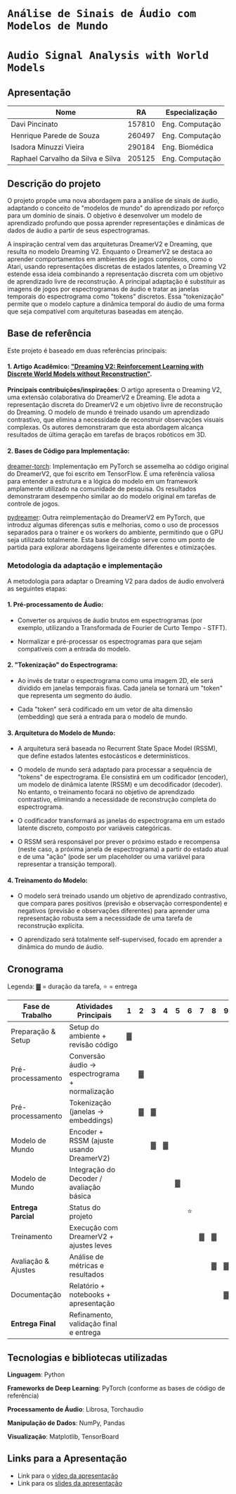 # `Análise de Sinais de Áudio com Modelos de Mundo`
# `Audio Signal Analysis with World Models`

## Apresentação

|Nome  | RA | Especialização|
|--|--|--|
| Davi Pincinato  | 157810  | Eng. Computação |
| Henrique Parede de Souza  | 260497  | Eng. Computação|
| Isadora Minuzzi Vieira  | 290184  | Eng. Biomédica|
| Raphael Carvalho da Silva e Silva  | 205125  | Eng. Computação |



## Descrição do projeto
O projeto propõe uma nova abordagem para a análise de sinais de áudio, adaptando o conceito de "modelos de mundo" do aprendizado por reforço para um domínio de sinais. O objetivo é desenvolver um modelo de aprendizado profundo que possa aprender representações e dinâmicas de dados de áudio a partir de seus espectrogramas.

A inspiração central vem das arquiteturas DreamerV2 e Dreaming, que resulta no modelo Dreaming V2. Enquanto o DreamerV2 se destaca ao aprender comportamentos em ambientes de jogos complexos, como o Atari, usando representações discretas de estados latentes, o Dreaming V2 estende essa ideia combinando a representação discreta com um objetivo de aprendizado livre de reconstrução. A principal adaptação é substituir as imagens de jogos por espectrogramas de áudio e tratar as janelas temporais do espectrograma como "tokens" discretos. Essa "tokenização" permite que o modelo capture a dinâmica temporal do áudio de uma forma que seja compatível com arquiteturas baseadas em atenção.

## Base de referência
Este projeto é baseado em duas referências principais:

#### 1. Artigo Acadêmico: ["Dreaming V2: Reinforcement Learning with Discrete World Models without Reconstruction"](https://arxiv.org/pdf/2203.00494).

**Principais contribuições/inspirações**: O artigo apresenta o Dreaming V2, uma extensão colaborativa do DreamerV2 e Dreaming. Ele adota a representação discreta do DreamerV2 e um objetivo livre de reconstrução do Dreaming. O modelo de mundo é treinado usando um aprendizado contrastivo, que elimina a necessidade de reconstruir observações visuais complexas. Os autores demonstraram que esta abordagem alcança resultados de última geração em tarefas de braços robóticos em 3D.

#### 2. Bases de Código para Implementação:
[dreamer-torch](https://github.com/jsikyoon/dreamer-torch): Implementação em PyTorch se assemelha ao código original do DreamerV2, que foi escrito em TensorFlow. É uma referência valiosa para entender a estrutura e a lógica do modelo em um framework amplamente utilizado na comunidade de pesquisa. Os resultados demonstraram desempenho similar ao do modelo original em tarefas de controle de jogos.

[pydreamer](https://github.com/jurgisp/pydreamer): Outra reimplementação do DreamerV2 em PyTorch, que introduz algumas diferenças sutis e melhorias, como o uso de processos separados para o trainer e os workers do ambiente, permitindo que o GPU seja utilizado totalmente. Esta base de código serve como um ponto de partida para explorar abordagens ligeiramente diferentes e otimizações.

### Metodologia da adaptação e implementação
A metodologia para adaptar o Dreaming V2 para dados de áudio envolverá as seguintes etapas:

#### 1. Pré-processamento de Áudio:

- Converter os arquivos de áudio brutos em espectrogramas (por exemplo, utilizando a Transformada de Fourier de Curto Tempo - STFT).

- Normalizar e pré-processar os espectrogramas para que sejam compatíveis com a entrada do modelo.

#### 2. "Tokenização" do Espectrograma:

- Ao invés de tratar o espectrograma como uma imagem 2D, ele será dividido em janelas temporais fixas. Cada janela se tornará um "token" que representa um segmento do áudio.

- Cada "token" será codificado em um vetor de alta dimensão (embedding) que será a entrada para o modelo de mundo.

#### 3. Arquitetura do Modelo de Mundo:

- A arquitetura será baseada no Recurrent State Space Model (RSSM), que define estados latentes estocásticos e determinísticos.

- O modelo de mundo será adaptado para processar a sequência de "tokens" de espectrograma. Ele consistirá em um codificador (encoder), um modelo de dinâmica latente (RSSM) e um decodificador (decoder). No entanto, o treinamento focará no objetivo de aprendizado contrastivo, eliminando a necessidade de reconstrução completa do espectrograma.

- O codificador transformará as janelas do espectrograma em um estado latente discreto, composto por variáveis categóricas.

- O RSSM será responsável por prever o próximo estado e recompensa (neste caso, a próxima janela de espectrograma) a partir do estado atual e de uma "ação" (pode ser um placeholder ou uma variável para representar a transição temporal).

#### 4. Treinamento do Modelo:

- O modelo será treinado usando um objetivo de aprendizado contrastivo, que compara pares positivos (previsão e observação correspondente) e negativos (previsão e observações diferentes) para aprender uma representação robusta sem a necessidade de uma tarefa de reconstrução explícita.

- O aprendizado será totalmente self-supervised, focado em aprender a dinâmica do mundo de áudio.

## Cronograma

Legenda: ▓ = duração da tarefa, ⭐ = entrega

| Fase de Trabalho       | Atividades Principais                           | 1 | 2 | 3 | 4 | 5 | 6 | 7 | 8 | 9 | 10 | 11 |
|------------------------|-------------------------------------------------|---|---|---|---|---|---|---|---|---|----|----|
| Preparação & Setup     | Setup do ambiente + revisão código              | ▓ |   |   |   |   |   |   |   |   |    |    |
| Pré-processamento      | Conversão áudio → espectrograma + normalização  |   | ▓ |   |   |   |   |   |   |   |    |    |
| Pré-processamento      | Tokenização (janelas → embeddings)              |   | ▓ | ▓ |   |   |   |   |   |   |    |    |
| Modelo de Mundo        | Encoder + RSSM (ajuste usando DreamerV2)    |   |   | ▓ | ▓ |   |   |   |   |   |    |    |
| Modelo de Mundo        | Integração do Decoder / avaliação básica        |   |   |   |   | ▓ |   |   |   |   |    |    |
| **Entrega Parcial**    | Status do projeto                               |   |   |   |   |   | ⭐ |   |   |   |    |    |
| Treinamento            | Execução com DreamerV2 + ajustes leves      |   |   |   |   |   |   | ▓ | ▓ |   |    |    |
| Avaliação & Ajustes    | Análise de métricas e resultados                |   |   |   |   |   |   |   | ▓ | ▓ |    |    |
| Documentação           | Relatório + notebooks + apresentação            |   |   |   |   |   |   |   |   | ▓ | ▓  |    |
| **Entrega Final**      | Refinamento, validação final e entrega          |   |   |   |   |   |   |   |   |   |    | ⭐  |




## Tecnologias e bibliotecas utilizadas
**Linguagem**: Python

**Frameworks de Deep Learning**: PyTorch (conforme as bases de código de referência)

**Processamento de Áudio**: Librosa, Torchaudio

**Manipulação de Dados**: NumPy, Pandas

**Visualização**: Matplotlib, TensorBoard

## Links para a Apresentação

- Link para o [vídeo da apresentação](https://drive.google.com/file/d/1IFhNwxeS_8Gce3WTqXLOq8UJDLKJB7QQ/view?usp=sharing)
- Link para os [slides da apresentação](https://www.canva.com/design/DAGzF_vtvEE/6c1_5Sw-mUuLSqV6HMjP9Q/edit?utm_content=DAGzF_vtvEE&utm_campaign=designshare&utm_medium=link2&utm_source=sharebutton)
